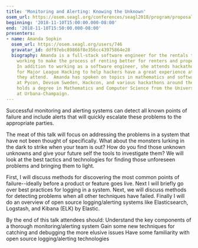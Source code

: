 ```yaml
---
title: 'Monitoring and Alerting: Knowing the Unknown'
osem_url: https://osem.seagl.org/conferences/seagl2018/program/proposals/520
beginning: '2018-11-10T15:00:00.000-08:00'
end: '2018-11-10T15:50:00.000-08:00'
presenters:
- name: Amanda Sopkin
  osem_url: https://osem.seagl.org/users/746
  gravatar_id: ddf97ebc89866f8e356cc43975864e28
  biography: Amanda is a full-stack software engineer for the rentals team at Zillow
    working to make the process of renting better for renters and property managers.
    In addition to working as a software engineer, she attends hackathons as a coach
    for Major League Hacking to help hackers have a great experience at the events
    they attend.  Amanda has spoken on topics in mathematics and software engineering
    at Pycon, Devsum Sweden, Hackcon, and various hackathons around the country. Amanda
    holds a degree in Mathematics and Computer Science from the University of Illinois
    at Urbana-Champaign.
---
```


Successful monitoring and alerting systems can detect all known points of failure and include alerts that will quickly escalate these problems to the appropriate parties.

The meat of this talk will focus on addressing the problems in a system that have not been thought of specifically. What about the monsters lurking in the dark to strike when your team is out? How do you find those unknown unknowns and give your future self the tools to investigate them? We will look at the best tactics and technologies for finding those unforeseen problems and bringing them to light.

First, I will discuss methods for discovering the most common points of failure--ideally before a product or feature goes live. Next I will briefly go over best practices for logging in a system. Next, we will discuss methods for detecting problems when all other techniques have failed. Finally I will do an overview of open source logging/alerting systems like Elasticsearch, Logstash, and Kibana (ELK) by Elastic.

By the end of this talk attendees should:
Understand the key components of a thorough monitoring/alerting system
Gain some new techniques for catching and debugging the more elusive issues
Have some familiarity with open source logging/alerting technologies
